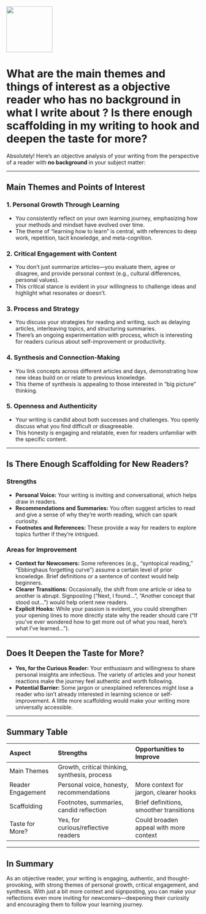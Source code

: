 <img src="https://r2cdn.perplexity.ai/pplx-full-logo-primary-dark%402x.png" class="logo" width="120"/>

# What are the main themes and things of interest as a objective reader who has no background in what I write about ? Is there enough scaffolding in my writing to hook and deepen the taste for more?

Absolutely! Here’s an objective analysis of your writing from the perspective of a reader with **no background** in your subject matter:

---

## **Main Themes and Points of Interest**

### 1. **Personal Growth Through Learning**

- You consistently reflect on your own learning journey, emphasizing how your methods and mindset have evolved over time.
- The theme of “learning how to learn” is central, with references to deep work, repetition, tacit knowledge, and meta-cognition.


### 2. **Critical Engagement with Content**

- You don’t just summarize articles—you evaluate them, agree or disagree, and provide personal context (e.g., cultural differences, personal values).
- This critical stance is evident in your willingness to challenge ideas and highlight what resonates or doesn’t.


### 3. **Process and Strategy**

- You discuss your strategies for reading and writing, such as delaying articles, interleaving topics, and structuring summaries.
- There’s an ongoing experimentation with process, which is interesting for readers curious about self-improvement or productivity.


### 4. **Synthesis and Connection-Making**

- You link concepts across different articles and days, demonstrating how new ideas build on or relate to previous knowledge.
- This theme of synthesis is appealing to those interested in “big picture” thinking.


### 5. **Openness and Authenticity**

- Your writing is candid about both successes and challenges. You openly discuss what you find difficult or disagreeable.
- This honesty is engaging and relatable, even for readers unfamiliar with the specific content.

---

## **Is There Enough Scaffolding for New Readers?**

### **Strengths**

- **Personal Voice:** Your writing is inviting and conversational, which helps draw in readers.
- **Recommendations and Summaries:** You often suggest articles to read and give a sense of why they’re worth reading, which can spark curiosity.
- **Footnotes and References:** These provide a way for readers to explore topics further if they’re intrigued.


### **Areas for Improvement**

- **Context for Newcomers:** Some references (e.g., “syntopical reading,” “Ebbinghaus forgetting curve”) assume a certain level of prior knowledge. Brief definitions or a sentence of context would help beginners.
- **Clearer Transitions:** Occasionally, the shift from one article or idea to another is abrupt. Signposting (“Next, I found...”, “Another concept that stood out...”) would help orient new readers.
- **Explicit Hooks:** While your passion is evident, you could strengthen your opening lines to more directly state why the reader should care (“If you’ve ever wondered how to get more out of what you read, here’s what I’ve learned…”).

---

## **Does It Deepen the Taste for More?**

- **Yes, for the Curious Reader:** Your enthusiasm and willingness to share personal insights are infectious. The variety of articles and your honest reactions make the journey feel authentic and worth following.
- **Potential Barrier:** Some jargon or unexplained references might lose a reader who isn’t already interested in learning science or self-improvement. A little more scaffolding would make your writing more universally accessible.

---

## **Summary Table**

| Aspect | Strengths | Opportunities to Improve |
| :-- | :-- | :-- |
| Main Themes | Growth, critical thinking, synthesis, process |  |
| Reader Engagement | Personal voice, honesty, recommendations | More context for jargon, clearer hooks |
| Scaffolding | Footnotes, summaries, candid reflection | Brief definitions, smoother transitions |
| Taste for More? | Yes, for curious/reflective readers | Could broaden appeal with more context |


---

## **In Summary**

As an objective reader, your writing is engaging, authentic, and thought-provoking, with strong themes of personal growth, critical engagement, and synthesis. With just a bit more context and signposting, you can make your reflections even more inviting for newcomers—deepening their curiosity and encouraging them to follow your learning journey.

